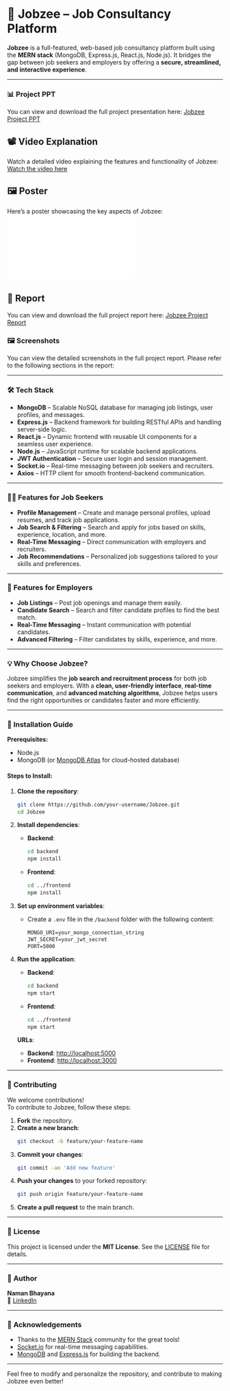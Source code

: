 
# 🚀 Jobzee – Job Consultancy Platform

**Jobzee** is a full-featured, web-based job consultancy platform built using the **MERN stack** (MongoDB, Express.js, React.js, Node.js). It bridges the gap between job seekers and employers by offering a **secure, streamlined, and interactive experience**.

---
### 📊 **Project PPT**
You can view and download the full project presentation here:
[Jobzee Project PPT](assets/jobzee_ppt.pptx)

## 📽️ **Video Explanation**
Watch a detailed video explaining the features and functionality of Jobzee:
[Watch the video here](https://drive.google.com/drive/folders/1AoWjkZ9j0rnU_KfXhPqYKpdMNjOiTyRh)
## 🖼️ **Poster**
Here’s a poster showcasing the key aspects of Jobzee:
![Jobzee Poster](assets/jobzee_poster.pdf)

## 📄 **Report**
You can view and download the full project report here:
[Jobzee Project Report](assets/Report.pdf)

### 🖼️ **Screenshots**
You can view the detailed screenshots in the full project report. Please refer to the following sections in the report:

---

### 🛠️ **Tech Stack**

- **MongoDB** – Scalable NoSQL database for managing job listings, user profiles, and messages.
- **Express.js** – Backend framework for building RESTful APIs and handling server-side logic.
- **React.js** – Dynamic frontend with reusable UI components for a seamless user experience.
- **Node.js** – JavaScript runtime for scalable backend applications.
- **JWT Authentication** – Secure user login and session management.
- **Socket.io** – Real-time messaging between job seekers and recruiters.
- **Axios** – HTTP client for smooth frontend-backend communication.

---

### 👨‍💼 **Features for Job Seekers**

- **Profile Management** – Create and manage personal profiles, upload resumes, and track job applications.
- **Job Search & Filtering** – Search and apply for jobs based on skills, experience, location, and more.
- **Real-Time Messaging** – Direct communication with employers and recruiters.
- **Job Recommendations** – Personalized job suggestions tailored to your skills and preferences.

---

### 🏢 **Features for Employers**

- **Job Listings** – Post job openings and manage them easily.
- **Candidate Search** – Search and filter candidate profiles to find the best match.
- **Real-Time Messaging** – Instant communication with potential candidates.
- **Advanced Filtering** – Filter candidates by skills, experience, and more.

---

### 💡 **Why Choose Jobzee?**

Jobzee simplifies the **job search and recruitment process** for both job seekers and employers. With a **clean, user-friendly interface**, **real-time communication**, and **advanced matching algorithms**, Jobzee helps users find the right opportunities or candidates faster and more efficiently.

---

### 🚀 **Installation Guide**

**Prerequisites:**
- Node.js  
- MongoDB (or [MongoDB Atlas](https://www.mongodb.com/cloud/atlas) for cloud-hosted database)

#### **Steps to Install:**

1. **Clone the repository**:
   ```bash
   git clone https://github.com/your-username/Jobzee.git
   cd Jobzee
   ```

2. **Install dependencies**:
   - **Backend**:
     ```bash
     cd backend
     npm install
     ```
   - **Frontend**:
     ```bash
     cd ../frontend
     npm install
     ```

3. **Set up environment variables**:
   - Create a `.env` file in the `/backend` folder with the following content:
     ```
     MONGO_URI=your_mongo_connection_string
     JWT_SECRET=your_jwt_secret
     PORT=5000
     ```

4. **Run the application**:
   - **Backend**:
     ```bash
     cd backend
     npm start
     ```
   - **Frontend**:
     ```bash
     cd ../frontend
     npm start
     ```

   **URLs**:
   - **Backend**: [http://localhost:5000](http://localhost:5000)
   - **Frontend**: [http://localhost:3000](http://localhost:3000)

---

### 🤝 **Contributing**

We welcome contributions!  
To contribute to Jobzee, follow these steps:

1. **Fork** the repository.
2. **Create a new branch**:
   ```bash
   git checkout -b feature/your-feature-name
   ```
3. **Commit your changes**:
   ```bash
   git commit -am 'Add new feature'
   ```
4. **Push your changes** to your forked repository:
   ```bash
   git push origin feature/your-feature-name
   ```
5. **Create a pull request** to the main branch.

---

### 📄 **License**

This project is licensed under the **MIT License**. See the [LICENSE](LICENSE) file for details.

---

### 👤 **Author**

**Naman Bhayana**  
🔗 [LinkedIn](https://www.linkedin.com/in/namanbhayana007)  

---

### 📑 **Acknowledgements**

- Thanks to the [MERN Stack](https://mern.io/) community for the great tools!
- [Socket.io](https://socket.io/) for real-time messaging capabilities.
- [MongoDB](https://www.mongodb.com/) and [Express.js](https://expressjs.com/) for building the backend.

---

Feel free to modify and personalize the repository, and contribute to making Jobzee even better!
